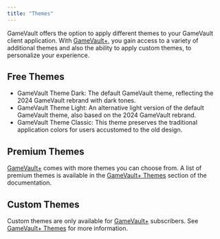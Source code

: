 ```yaml
---
title: "Themes"
---
```


GameVault offers the option to apply different themes to your GameVault client application. With [GameVault+](/docs/gamevault-plus/introduction), you gain access to a variety of additional themes and also the ability to apply custom themes, to personalize your experience.

## Free Themes

- GameVault Theme Dark: The default GameVault theme, reflecting the 2024 GameVault rebrand with dark tones.
- GameVault Theme Light: An alternative light version of the default GameVault theme, also based on the 2024 GameVault rebrand.
- GameVault Theme Classic: This theme preserves the traditional application colors for users accustomed to the old design.

## Premium Themes

[GameVault+](/docs/gamevault-plus/introduction) comes with more themes you can choose from. A list of premium themes is available in the [GameVault+ Themes](/docs/gamevault-plus/themes) section of the documentation.

## Custom Themes

Custom themes are only available for [GameVault+](/docs/gamevault-plus/introduction) subscribers. See [GameVault+ Themes](/docs/gamevault-plus/themes) for more information.

